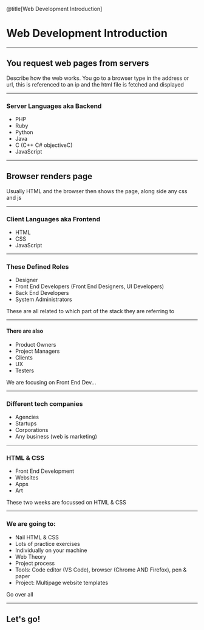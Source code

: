 @title[Web Development Introduction]

# Web Development Introduction

---

## You request web pages from servers


Describe how the web works. You go to a browser type in the address or url, this is referenced to an ip and the html file is fetched and displayed

---

### Server Languages aka Backend

- PHP
- Ruby
- Python
- Java
- C (C++ C# objectiveC)
- JavaScript

---

## Browser renders page


Usually HTML and the browser then shows the page, along side any css and js

---

### Client Languages aka Frontend

- HTML
- CSS
- JavaScript

---

### These Defined Roles

- Designer
- Front End Developers (Front End Designers, UI Developers)
- Back End Developers
- System Administrators

These are all related to which part of the stack they are referring to

---

#### There are also

- Product Owners
- Project Managers
- Clients
- UX
- Testers

We are focusing on Front End Dev...

---

### Different tech companies

- Agencies
- Startups
- Corporations
- Any business (web is marketing)

---

### HTML & CSS

- Front End Development
- Websites
- Apps
- Art

These two weeks are focussed on HTML & CSS

---

### We are going to:

- Nail HTML & CSS
- Lots of practice exercises
- Individually on your machine
- Web Theory
- Project process
- Tools: Code editor (VS Code), browser (Chrome AND Firefox), pen & paper
- Project: Multipage website templates

Go over all

---

## Let's go!




